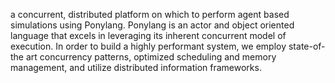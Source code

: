 a concurrent, distributed platform on which to perform agent based simulations using Ponylang. Ponylang is an actor and object oriented language that excels in leveraging its inherent concurrent model of execution. In order to build a highly performant system, we employ state-of-the art concurrency patterns, optimized scheduling and memory management, and utilize distributed information frameworks.
